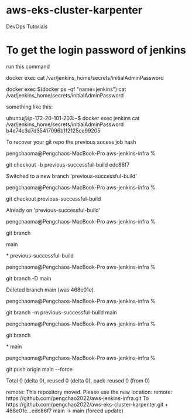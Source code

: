 # aws-eks-cluster-karpenter
DevOps Tutorials

# To get the login password of jenkins
<p>run this command </p>
docker exec <jenkins_container_name> cat /var/jenkins_home/secrets/initialAdminPassword

<p><or container id></p>
docker exec $(docker ps -qf "name=jenkins") cat /var/jenkins_home/secrets/initialAdminPassword

<p> something like this:</p>
ubuntu@ip-172-20-101-203:~$ docker exec jenkins cat /var/jenkins_home/secrets/initialAdminPassword
b4e74c3d7d35417096b1f2125ce99205

<p> To recover your git repo the previous sucess job hash</p>

<p>pengchaoma@Pengchaos-MacBook-Pro aws-jenkins-infra %</p> git checkout -b previous-successful-build edc86f7
<p>Switched to a new branch 'previous-successful-build'</p>
<p>pengchaoma@Pengchaos-MacBook-Pro aws-jenkins-infra %</p> git checkout previous-successful-build
<p>Already on 'previous-successful-build'</p>
<p>pengchaoma@Pengchaos-MacBook-Pro aws-jenkins-infra %</p> git branch
 <p> main</p>
<p>* previous-successful-build</p>
<p>pengchaoma@Pengchaos-MacBook-Pro aws-jenkins-infra %</p> git branch -D main
<p>Deleted branch main (was 468e01e).</p>
<p>pengchaoma@Pengchaos-MacBook-Pro aws-jenkins-infra %</p> git branch -m previous-successful-build main
<p>pengchaoma@Pengchaos-MacBook-Pro aws-jenkins-infra %</p> git branch
<p>* main</p>
<p>pengchaoma@Pengchaos-MacBook-Pro aws-jenkins-infra %</p> git push origin main --force
<p>Total 0 (delta 0), reused 0 (delta 0), pack-reused 0 (from 0)</p>
remote: This repository moved. Please use the new location:
remote:   https://github.com/pengchao2022/aws-jenkins-infra.git
To https://github.com/pengchao2022/aws-eks-cluster-karpenter.git
 + 468e01e...edc86f7 main -> main (forced update)